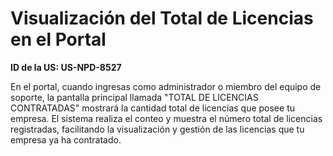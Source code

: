 # Visualización del Total de Licencias en el Portal

**ID de la US: US-NPD-8527**

En el portal, cuando ingresas como administrador o miembro del equipo de soporte, la pantalla principal llamada "TOTAL DE LICENCIAS CONTRATADAS" mostrará la cantidad total de licencias que posee tu empresa. El sistema realiza el conteo y muestra el número total de licencias registradas, facilitando la visualización y gestión de las licencias que tu empresa ya ha contratado.
